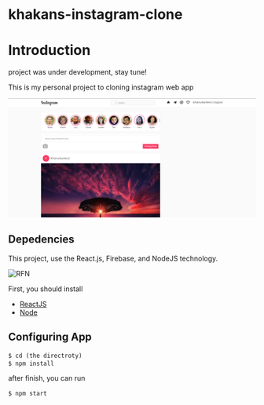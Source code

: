 # khakans-instagram-clone

# Introduction

project was under development, stay tune!

This is my personal project to cloning instagram web app

![screenshoot](https://raw.githubusercontent.com/khakans/instagram-clone/master/v1_screenshoot.png)

## Depedencies

This project, use the React.js, Firebase, and NodeJS technology.

![RFN](https://i.ibb.co/h2FFgRT/ig.png)

First, you should install

-   [ReactJS](https://reactjs.org/)
-   [Node](https://nodejs.org/en/)

## Configuring App

```
$ cd (the directroty)
$ npm install
```
after finish, you can run

```
$ npm start
```
